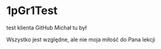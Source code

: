 # 1pGr1Test
test klienta GitHub
Michał tu był


Wszystko jest względne, ale nie moja miłość do Pana lekcji
